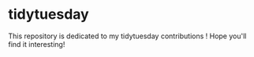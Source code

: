 # tidytuesday
This repository is dedicated to my tidytuesday contributions ! Hope you'll find it interesting!

